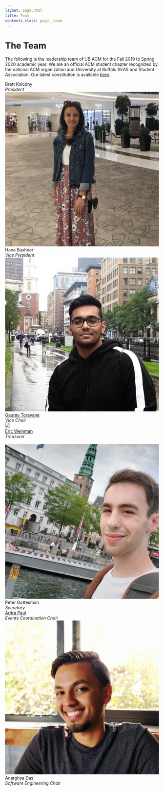```yaml
---
layout: page.html
title: Team
contents_class: page__team
---
```


# The Team

The following is the leadership team of UB ACM for the Fall 2019 to Spring 2020
academic year. We are an official ACM student chapter recognized by the national
ACM organization and University at Buffalo SEAS and Student Association. Our
latest constitution is available [here](/constitution).

<div class="row">
  <div class="col s12 m3">
    <div class="team_member">
      <!-- <img class="profile" src="/assets/placeholder.jpg" /> -->
      <div class="name">Brett Kolodny</div>
      <div class="description">
        <i>President</i>
      </div>
    </div>
  </div>
  <div class="col s12 m3">
    <div class="team_member">
      <img class="profile" src="/assets/team/hana.jpg" />
      <div class="name">Hana Basheer</div>
      <div class="description">
        <i>Vice President</i>
        <!-- <br />
        Computer Science B.S., Mathematics Minor 2021 -->
      </div>
    </div>
  </div>
  <div class="col s12 m3">
    <div class="team_member">
      <img class="profile" src="/assets/team/gaurav.jpg" />
      <div class="name"><a href="mailto: gtoravan@buffalo.edu">Gaurav Toravane</a></div>
      <div class="description">
        <i>Vice Chair</i>
      </div>
    </div>
  </div>
  <div class="col s12 m3">
    <div class="team_member">
      <img class="profile" src="/assets/team/eric.png" />
      <div class="name"><a href="mailto: eweinman@buffalo.edu">Eric Weinman</a></div>
      <div class="description">
        <i>Treasurer</i>
        <!-- <br />
        Computer Engineering B.S., Mathematics-Economics B.A., Political Science Minor 2021<br />
        [LinkedIn](https://www.linkedin.com/in/eric-weinman/) -->
      </div>
    </div>
  </div>
</div>
<br />
<div class="row">
  <div class="col s12 m3">
    <div class="team_member">
      <img class="profile" src="/assets/team/peter.jpg" />
      <div class="name">Peter Gottesman</div>
      <div class="description">
        <i>Secretary</i>
        <!-- <br />
        Computer Engineering B.S. 2021<br />
        [GitHub](https://github.com/PeterGottesman) -->
      </div>
    </div>
  </div>
  <div class="col s12 m3">
    <div class="team_member">
      <!-- <img class="profile" src="/assets/placeholder.jpg" /> -->
      <div class="name"><a href="mailto: aritrapa@buffalo.edu">Aritra Paul</a></div>
      <div class="description">
        <i>Events Coordination Chair</i>
      </div>
    </div>
  </div>
  <div class="col s12 m3">
    <div class="team_member">
      <img class="profile" src="/assets/team/anarghya.jpg" />
      <div class="name"><a href="mailto: anarghya@buffalo.edu">Anarghya Das</a></div>
      <div class="description">
        <i>Software Engineering Chair</i>
      </div>
    </div>
  </div>
</div>

